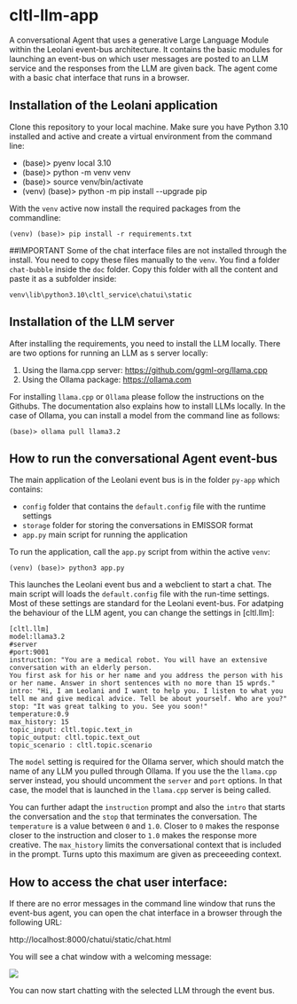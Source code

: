 # cltl-llm-app
A conversational Agent that uses a generative Large Language Module within the Leolani event-bus architecture.
It contains the basic modules for launching an event-bus on which user messages are posted to an LLM service and
the responses from the LLM are given back. The agent come with a basic chat interface that runs in a browser.

## Installation of the Leolani application

Clone this repository to your local machine.
Make sure you have Python 3.10 installed and active and create a virtual environment from the command line:

- (base)> pyenv local 3.10
- (base)> python -m venv venv
- (base)> source venv/bin/activate
- (venv) (base)> python -m pip install --upgrade pip

With the ```venv``` active now install the required packages from the commandline:

```(venv) (base)> pip install -r requirements.txt```

##IMPORTANT
Some of the chat interface files are not installed through the install. You need to copy these files manually to the ```venv```.
You find a folder ```chat-bubble``` inside the ```doc``` folder. Copy this folder with all the content and paste it as a subfolder inside:

```venv\lib\python3.10\cltl_service\chatui\static```

## Installation of the LLM server
After installing the requirements, you need to install the LLM locally.
There are two options for running an LLM as s server locally:

1. Using the llama.cpp server: https://github.com/ggml-org/llama.cpp
2. Using the Ollama package: https://ollama.com

For installing ```llama.cpp``` or ```Ollama``` please follow the instructions on the Githubs.
The documentation also explains how to install LLMs locally. In the case of Ollama, you can install a model from the command line as follows:

```(base)> ollama pull llama3.2```

## How to run the conversational Agent event-bus

The main application of the Leolani event bus is in the folder ```py-app``` which contains:

- ```config``` folder that contains the ```default.config``` file with the runtime settings
- ```storage``` folder for storing the conversations in EMISSOR format
- ```app.py``` main script for running the application

To run the application, call the ```app.py``` script from within the active ```venv```:

```(venv) (base)> python3 app.py```

This launches the Leolani event bus and a webclient to start a chat. 
The main script will loads the ```default.config``` file with the run-time settings.
Most of these settings are standard for the Leolani event-bus. For adatping the behaviour of the LLM agent,
you can change the settings in [cltl.llm]:

```
[cltl.llm]
model:llama3.2
#server
#port:9001
instruction: "You are a medical robot. You will have an extensive conversation with an elderly person. 
You first ask for his or her name and you address the person with his or her name. Answer in short sentences with no more than 15 wprds."
intro: "Hi, I am Leolani and I want to help you. I listen to what you tell me and give medical advice. Tell be about yourself. Who are you?"
stop: "It was great talking to you. See you soon!"
temperature:0.9
max_history: 15
topic_input: cltl.topic.text_in
topic_output: cltl.topic.text_out
topic_scenario : cltl.topic.scenario
```
The ```model``` setting is required for the Ollama server, which should match the name of any LLM you pulled through Ollama.
If you use the the ```llama.cpp``` server instead, you should uncomment the ```server``` and ```port``` options. In that case,
the model that is launched in the ```llama.cpp``` server is being called.

You can further adapt the ```instruction``` prompt and also the ```intro``` that starts the conversation and the ```stop``` that terminates the conversation.
The ```temperature``` is a value between ```0``` and ```1.0```. Closer to ```0``` makes the response closer to the instruction and closer to ```1.0```
makes the response more creative. The ```max_history``` limits the conversational context that is included in the prompt. Turns upto this maximum are given as preceeeding context.

## How to access the chat user interface:

If there are no error messages in the command line window that runs the event-bus agent, you can open the chat interface in a browser through the following URL:

http://localhost:8000/chatui/static/chat.html

You will see a chat window with a welcoming message:

![](/Users/piek/Desktop/d-Leolani/cltl-llm-app/doc/chatui.png)

You can now start chatting with the selected LLM through the event bus.
